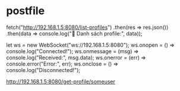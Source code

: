 # postfile

fetch("http://192.168.1.5:8080/list-profiles")
.then(res => res.json())
.then(data => console.log("📄 Danh sách profile:", data));


let ws = new WebSocket("ws://192.168.1.5:8080");
ws.onopen = () => console.log("Connected!");
ws.onmessage = (msg) => console.log("Received:", msg.data);
ws.onerror = (err) => console.error("Error:", err);
ws.onclose = () => console.log("Disconnected!");

http://192.168.1.5:8080/get-profile/someuser
